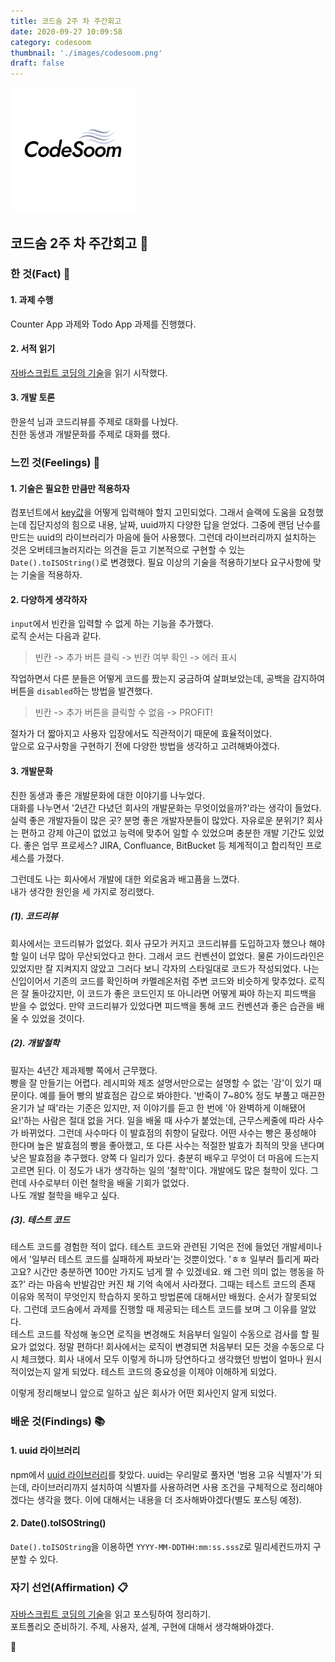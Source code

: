 ```yaml
---
title: 코드숨 2주 차 주간회고
date: 2020-09-27 10:09:58
category: codesoom
thumbnail: './images/codesoom.png'
draft: false
---
```


![](./images/codesoom.png)

## 코드숨 2주 차 주간회고 🚀

### 한 것(Fact) 🔧

#### 1. 과제 수행

Counter App 과제와 Todo App 과제를 진행했다.

#### 2. 서적 읽기

[자바스크립트 코딩의 기술](http://www.yes24.com/Product/Goods/85019231)을 읽기 시작했다.

#### 3. 개발 토론

한윤석 님과 코드리뷰를 주제로 대화를 나눴다.  
친한 동생과 개발문화를 주제로 대화를 했다.

### 느낀 것(Feelings) 🙏

#### 1. 기술은 필요한 만큼만 적용하자

컴포넌트에서 [key값](https://reactjs.org/docs/lists-and-keys.html#keys)을 어떻게 입력해야 할지 고민되었다.
그래서 슬랙에 도움을 요청했는데 집단지성의 힘으로 내용, 날짜, uuid까지 다양한 답을 얻었다.
그중에 랜덤 난수를 만드는 uuid의 라이브러리가 마음에 들어 사용했다.
그런데 라이브러리까지 설치하는 것은 오버테크놀러지라는 의견을 듣고 기본적으로 구현할 수 있는 `Date().toISOString()`로 변경했다.
필요 이상의 기술을 적용하기보다 요구사항에 맞는 기술을 적용하자.

#### 2. 다양하게 생각하자

`input`에서 빈칸을 입력할 수 없게 하는 기능을 추가했다.  
로직 순서는 다음과 같다.

> 빈칸 -> 추가 버튼 클릭 -> 빈칸 여부 확인 -> 에러 표시

작업하면서 다른 분들은 어떻게 코드를 짰는지 궁금하여 살펴보았는데, 공백을 감지하여 버튼을 `disabled`하는 방법을 발견했다.

> 빈칸 -> 추가 버튼을 클릭할 수 없음 -> PROFIT!

절차가 더 짧아지고 사용자 입장에서도 직관적이기 때문에 효율적이었다.  
앞으로 요구사항을 구현하기 전에 다양한 방법을 생각하고 고려해봐야겠다.

#### 3. 개발문화

친한 동생과 좋은 개발문화에 대한 이야기를 나누었다.  
대화를 나누면서 '2년간 다녔던 회사의 개발문화는 무엇이었을까?'라는 생각이 들었다.
실력 좋은 개발자들이 많은 곳? 분명 좋은 개발자분들이 많았다.
자유로운 분위기? 회사는 편하고 강제 야근이 없었고 능력에 맞추어 일할 수 있었으며 충분한 개발 기간도 있었다.
좋은 업무 프로세스? JIRA, Confluance, BitBucket 등 체계적이고 합리적인 프로세스를 가졌다.

그런데도 나는 회사에서 개발에 대한 외로움과 배고픔을 느꼈다.  
내가 생각한 원인을 세 가지로 정리했다.

##### (1). 코드리뷰

회사에서는 코드리뷰가 없었다. 회사 규모가 커지고 코드리뷰를 도입하고자 했으나 해야 할 일이 너무 많아 무산되었다고 한다.
그래서 코드 컨벤션이 없었다. 물론 가이드라인은 있었지만 잘 지켜지지 않았고 그러다 보니 각자의 스타일대로 코드가 작성되었다.
나는 신입이어서 기존의 코드를 확인하며 카멜레온처럼 주변 코드와 비슷하게 맞추었다.
로직은 잘 돌아갔지만, 이 코드가 좋은 코드인지 또 아니라면 어떻게 짜야 하는지 피드백을 받을 수 없었다.
만약 코드리뷰가 있었다면 피드백을 통해 코드 컨벤션과 좋은 습관을 배울 수 있었을 것이다.

##### (2). 개발철학

필자는 4년간 제과제빵 쪽에서 근무했다.  
빵을 잘 만들기는 어렵다. 레시피와 제조 설명서만으로는 설명할 수 없는 '감'이 있기 때문이다.
예를 들어 빵의 발효점은 감으로 봐야한다.
'반죽이 7~80% 정도 부풀고 매끈한 윤기가 날 때'라는 기준은 있지만, 저 이야기를 듣고 한 번에 '아 완벽하게 이해됐어요!'하는 사람은 절대 없을 거다.
일을 배울 때 사수가 붙었는데, 근무스케줄에 따라 사수가 바뀌었다. 그런데 사수마다 이 발효점의 취향이 달랐다.
어떤 사수는 빵은 풍성해야 한다며 높은 발효점의 빵을 좋아했고, 또 다른 사수는 적절한 발효가 최적의 맛을 낸다며 낮은 발효점을 추구했다.
양쪽 다 일리가 있다. 충분히 배우고 무엇이 더 마음에 드는지 고르면 된다. 이 정도가 내가 생각하는 일의 '철학'이다.
개발에도 많은 철학이 있다. 그런데 사수로부터 이런 철학을 배울 기회가 없었다.  
나도 개발 철학을 배우고 싶다.

##### (3). 테스트 코드

테스트 코드를 경험한 적이 없다. 테스트 코드와 관련된 기억은 전에 들었던 개발세미나에서 '일부러 테스트 코드를 실패하게 짜보라'는 것뿐이었다.
'ㅎㅎ 일부러 틀리게 짜라고요? 시간만 충분하면 100만 가지도 넘게 짤 수 있겠네요. 왜 그런 의미 없는 행동을 하죠?' 라는 마음속 반발감만 커진 채 기억 속에서 사라졌다.
그때는 테스트 코드의 존재 이유와 목적이 무엇인지 학습하지 못하고 방법론에 대해서만 배웠다. 순서가 잘못되었다.
그런데 코드숨에서 과제를 진행할 때 제공되는 테스트 코드를 보며 그 이유를 알았다.  
테스트 코드를 작성해 놓으면 로직을 변경해도 처음부터 일일이 수동으로 검사를 할 필요가 없었다.
정말 편하다! 회사에서는 로직이 변경되면 처음부터 모든 것을 수동으로 다시 체크했다.
회사 내에서 모두 이렇게 하니까 당연하다고 생각했던 방법이 얼마나 원시적이었는지 알게 되었다.
테스트 코드의 중요성을 이제야 이해하게 되었다.

이렇게 정리해보니 앞으로 일하고 싶은 회사가 어떤 회사인지 알게 되었다.

### 배운 것(Findings) 📚

#### 1. uuid 라이브러리

npm에서 [uuid 라이브러리](https://www.npmjs.com/package/uuid)를 찾았다.
uuid는 우리말로 풀자면 '범용 고유 식별자'가 되는데, 라이브러리까지 설치하여 식별자를 사용하려면 사용 조건을 구체적으로 정리해야겠다는 생각을 했다.
이에 대해서는 내용을 더 조사해봐야겠다(별도 포스팅 예정).

#### 2. Date().toISOString()

`Date().toISOString`을 이용하면 `YYYY-MM-DDTHH:mm:ss.sssZ`로 밀리세컨드까지 구분할 수 있다.

### 자기 선언(Affirmation) 📋

[자바스크립트 코딩의 기술](http://www.yes24.com/Product/Goods/85019231)을 읽고 포스팅하여 정리하기.  
포트폴리오 준비하기. 주제, 사용자, 설계, 구현에 대해서 생각해봐야겠다.

👋
